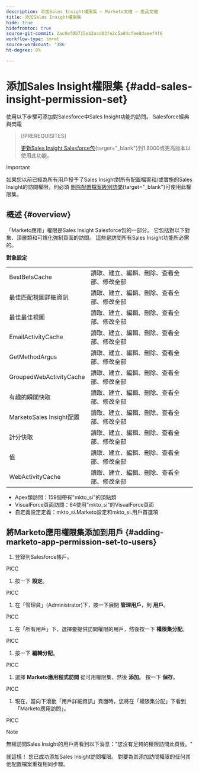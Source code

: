 ```yaml
---
description: 添加Sales Insight權限集 — Marketo文檔 — 產品文檔
title: 添加Sales Insight權限集
hide: true
hidefromtoc: true
source-git-commit: 2ac0ef0b715eb2acd03fe2c5ad4cfee8daeef4f6
workflow-type: tm+mt
source-wordcount: '386'
ht-degree: 0%

---
```


# 添加Sales Insight權限集 {#add-sales-insight-permission-set}

使用以下步驟可添加對Salesforce中Sales Insight功能的訪問。 Salesforce經典與閃電

>[!PREREQUISITES]
>
>[更新Sales Insight Salesforce包](/help/marketo/product-docs/marketo-sales-insight/msi-for-salesforce/upgrading/upgrading-your-msi-package.md){target=&quot;_blank&quot;}到1.8000或更高版本以使用此功能。

>[!IMPORTANT]
>
>如果您以前已經為所有用戶授予了Sales Insight對所有配置檔案和/或實施的Sales Insight的訪問權限，則必須 [刪除配置檔案級別訪問](/help/marketo/product-docs/marketo-sales-insight/msi-for-salesforce/configuration/remove-sales-insight-access.md){target=&quot;_blank&quot;}可使用此權限集。

## 概述 {#overview}

「Marketo應用」權限是Sales Insight Salesforce包的一部分。 它包括對以下對象、頂層類和可視化強制頁面的訪問。 這些是訪問所有Sales Insight功能所必需的。

**對象設定**

<table> 
 <tbody> 
 <tr> 
   <td>BestBetsCache</td> 
   <td>讀取、建立、編輯、刪除、查看全部、修改全部</td> 
  </tr> 
  <tr> 
   <td>最佳匹配視圖詳細資訊</td> 
   <td>讀取、建立、編輯、刪除、查看全部、修改全部</td> 
  </tr> 
  <tr> 
   <td>最佳最佳視圖</td> 
   <td>讀取、建立、編輯、刪除、查看全部、修改全部</td> 
  </tr> 
  <tr> 
   <td>EmailActivityCache</td> 
   <td>讀取、建立、編輯、刪除、查看全部、修改全部</td> 
  </tr> 
  <tr> 
   <td>GetMethodArgus</td> 
   <td>讀取、建立、編輯、刪除、查看全部、修改全部</td> 
  </tr> 
  <tr> 
   <td>GroupedWebActivityCache</td> 
   <td>讀取、建立、編輯、刪除、查看全部、修改全部</td> 
  </tr> 
  <tr> 
   <td>有趣的瞬間快取</td> 
   <td>讀取、建立、編輯、刪除、查看全部、修改全部</td> 
  </tr> 
  <tr> 
   <td>MarketoSales Insight配置</td> 
   <td>讀取、建立、編輯、刪除、查看全部、修改全部</td> 
  </tr> 
  <tr> 
   <td>計分快取</td> 
   <td>讀取、建立、編輯、刪除、查看全部、修改全部</td> 
  </tr> 
  <tr> 
   <td>值</td> 
   <td>讀取、建立、編輯、刪除、查看全部、修改全部</td> 
  </tr> 
  <tr> 
   <td>WebActivityCache</td> 
   <td>讀取、建立、編輯、刪除、查看全部、修改全部</td> 
  </tr> 
 </tbody> 
</table>

* Apex類訪問：159個帶有&quot;mkto_si&quot;的頂點類
* VisualForce頁面訪問：64使用&quot;mkto_si&quot;的VisualForce頁面
* 自定義設定定義：mkto_si.Marketo設定和mkto_si.用戶首選項

## 將Marketo應用權限集添加到用戶 {#adding-marketo-app-permission-set-to-users}

1. 登錄到Salesforce帳戶。

PICC

1. 按一下 **設定**。

PICC

1. 在「管理員」(Administrator)下，按一下展開 **管理用戶**，則 **用戶**。

PICC

1. 在「所有用戶」下，選擇要提供訪問權限的用戶，然後按一下 **權限集分配**。

PICC

1. 按一下 **編輯分配**。

PICC

1. 選擇 **Marketo應用程式訪問** 從可用權限集，然後 **添加**。 按一下 **保存**。

PICC

1. 現在，當向下滾動「用戶詳細資訊」頁面時，您將在「權限集分配」下看到「Marketo應用訪問」。

PICC

>[!NOTE]
>
>無權訪問Sales Insight的用戶將看到以下消息：&quot;您沒有足夠的權限訪問此頁籤。&quot;

就這樣！ 您已成功添加Sales Insight訪問權限。 對要為其添加訪問權限的任何其他配置檔案重複相同步驟。
